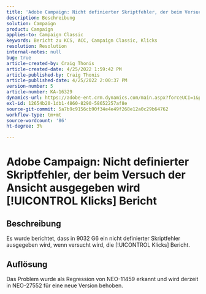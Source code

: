 ```yaml
---
title: 'Adobe Campaign: Nicht definierter Skriptfehler, der beim Versuch der Ansicht ausgegeben wird [!UICONTROL Klicks] report'
description: Beschreibung
solution: Campaign
product: Campaign
applies-to: Campaign Classic
keywords: Bericht zu KCS, ACC, Campaign Classic, Klicks
resolution: Resolution
internal-notes: null
bug: true
article-created-by: Craig Thonis
article-created-date: 4/25/2022 1:59:42 PM
article-published-by: Craig Thonis
article-published-date: 4/25/2022 2:00:37 PM
version-number: 5
article-number: KA-16329
dynamics-url: https://adobe-ent.crm.dynamics.com/main.aspx?forceUCI=1&pagetype=entityrecord&etn=knowledgearticle&id=deb088ee-9fc4-ec11-a7b6-0022480a1ec2
exl-id: 12654b20-1db1-4860-8290-58652257af8e
source-git-commit: 5a7b9c9156cb90f34e4e49f268e12a0c29b64762
workflow-type: tm+mt
source-wordcount: '86'
ht-degree: 3%

---
```


# Adobe Campaign: Nicht definierter Skriptfehler, der beim Versuch der Ansicht ausgegeben wird [!UICONTROL Klicks] Bericht

## Beschreibung


Es wurde berichtet, dass in 9032 G6 ein nicht definierter Skriptfehler ausgegeben wird, wenn versucht wird, die [!UICONTROL Klicks] Bericht.


## Auflösung


Das Problem wurde als Regression von NEO-11459 erkannt und wird derzeit in NEO-27552 für eine neue Version behoben.

